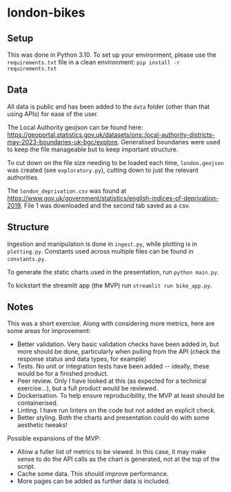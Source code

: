 # london-bikes

## Setup
This was done in Python 3.10. To set up your environment, please use the `requirements.txt` file in a clean environment:
`pip install -r requirements.txt`

## Data
All data is public and has been added to the `data` folder (other than that using APIs) for ease of the user.

The Local Authority geojson can be found here: https://geoportal.statistics.gov.uk/datasets/ons::local-authority-districts-may-2023-boundaries-uk-bgc/explore.
Generalised boundaries were used to keep the file manageable but to keep important structure.

To cut down on the file size needing to be loaded each time, `london.geojson` was created (see `exploratory.py`), 
cutting down to just the relevant authorities.

The `london_deprivation.csv` was found at https://www.gov.uk/government/statistics/english-indices-of-deprivation-2019. 
File 1 was downloaded and the second tab saved as a csv.

## Structure
Ingestion and manipulation is done in `ingest.py`, while plotting is in `plotting.py`. Constants used across multiple
files can be found in `constants.py`.

To generate the static charts used in the presentation, run `python main.py`.

To kickstart the streamlit app (the MVP) run `streamlit run bike_app.py`.

## Notes
This was a short exercise. Along with considering more metrics, here are some areas for improvement:

* Better validation. Very basic validation checks have been added in, but more should be done, particularly when pulling from the API (check the response status and data types, for example)
* Tests. No unit or integration tests have been added -- ideally, these would be for a finished product.
* Peer review. Only I have looked at this (as expected for a technical exercise...), but a full product would be reviewed.
* Dockerisation. To help ensure reproducibility, the MVP at least should be containerised.
* Linting. I have run linters on the code but not added an explicit check.
* Better styling. Both the charts and presentation could do with some aesthetic tweaks!

Possible expansions of the MVP:

* Allow a fuller list of metrics to be viewed. In this case, it may make sense to do the API calls as the chart is generated, not at the top of the script.
* Cache some data. This should improve performance.
* More pages can be added as further data is included.